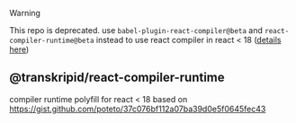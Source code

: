 > [!WARNING]
> This repo is deprecated. use `babel-plugin-react-compiler@beta` and `react-compiler-runtime@beta` instead to use react compiler in react < 18 ([details here](https://react.dev/learn/react-compiler))

## @transkripid/react-compiler-runtime

compiler runtime polyfill for react < 18 based on https://gist.github.com/poteto/37c076bf112a07ba39d0e5f0645fec43
